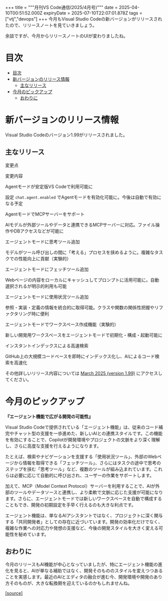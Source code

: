 +++
title = """月刊VS Code通信(2025/4月号)"""
date = 2025-04-10T00:51:52.000Z
expiryDate = 2025-07-10T22:07:01.878Z
tags = ["vtj","devops"]
+++
今月もVisual Studio Codeの新バージョンがリリースされたので、リリースノートを見ていきましょう。

余談ですが、今月からリリースノートのUIが変わりましたね。

目次
==

*   [目次](#目次)
*   [新バージョンのリリース情報](#新バージョンのリリース情報)
    *   [主なリリース](#主なリリース)
*   [今月のピックアップ](#今月のピックアップ)
    *   [おわりに](#おわりに)

新バージョンのリリース情報
=============

Visual Studio Codeのバージョン1.99がリリースされました。

主なリリース
------

変更点

変更内容

Agentモードが安定版VS Codeで利用可能に

設定 `chat.agent.enabled` でAgentモードを有効化可能に。今後は自動で有効になる予定

AgentモードでMCPサーバーをサポート

AIモデルが外部ツールやデータと連携できるMCPサーバーに対応。ファイル操作やDBアクセスなどが可能に

エージェントモードに思考ツール追加

モデルがツール呼び出しの間に「考える」プロセスを挟めるように。複雑なタスクでの性能向上に貢献（実験的）

エージェントモードにフェッチツール追加

Webページの内容をローカルにキャッシュしてプロンプトに活用可能に。自動選択されるが明示的利用も可能

エージェントモードに使用状況ツール追加

参照・実装・定義の情報を統合的に取得可能。クラスや関数の関係性把握やリファクタリング時に便利

エージェントモードでワークスペース作成機能（実験的）

新しい開発用ワークスペースをエージェントモードで初期化・構成・起動可能に

インスタントインデックスによる高速検索

GitHub上の大規模コードベースを即時にインデックス化し、AIによるコード検索を高速化

その他詳しいリリース内容については [March 2025 (version 1.99)](https://code.visualstudio.com/updates/v1_99) にアクセスしてください。

今月のピックアップ
=========

**『エージェント機能で広がる開発の可能性』**

Visual Studio Codeで提供されている「エージェント機能」は、従来のコード補完やチャット型の支援を一歩進めた、新しいAIとの連携スタイルです。この機能を有効にすることで、Copilotが開発環境やプロジェクトの文脈をより深く理解し、さらに高度な支援を行えるようになります。

たとえば、検索やナビゲーションを支援する「使用状況ツール」、外部のWebページから情報を取得できる「フェッチツール」、さらにはタスクの途中で思考のステップを挟む「思考ツール」など、複数のツールが組み込まれています。これらは必要に応じて自動的に呼び出され、ユーザーの作業をサポートします。

加えて、MCP（Model Context Protocol）サーバーを利用することで、AIが外部のツールやデータソースと連携し、より柔軟で文脈に応じた支援が可能になります。さらに、エージェントモードでは新しいワークスペースを自動で構成することもでき、開発の初期設定を手早く行えるのも大きな利点です。

エージェント機能は、単なるAIアシスタントではなく、プロジェクトに深く関与する「共同開発者」としての存在に近づいています。開発の効率化だけでなく、複雑な作業への対応力や発想の支援など、今後の開発スタイルを大きく変える可能性を秘めています。

おわりに
----

今月のリリースもAI機能が中心となっていましたが、特にエージェント機能の進化を見ると、AIが単なる補助ではなく、開発そのもののスタイルを変えつつあることを実感します。最近のAIとエディタの融合が進む今、開発環境や開発のあり方そのものが、大きな転換期を迎えているのかもしれませんね。

[[source]](https://devops-blog.virtualtech.jp/entry/20250410/1744246312)
